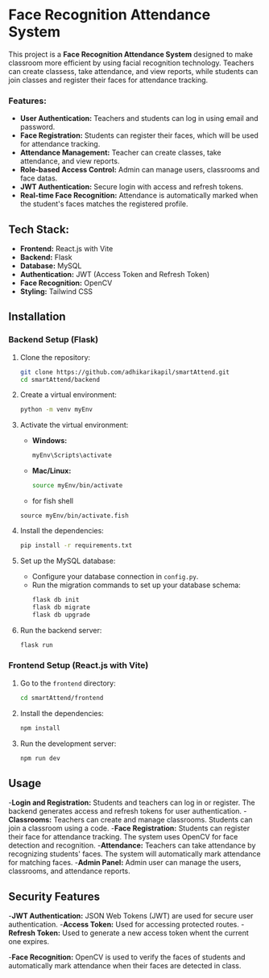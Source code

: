 # Face Recognition Attendance System

This project is a **Face Recognition Attendance System** designed to make classroom more efficient by using facial recognition technology. Teachers can create classess, take attendance, and view reports, while students can join classes and register their faces for attendance tracking.

### Features:

- **User Authentication:** Teachers and students can log in using email and password.
- **Face Registration:** Students can register their faces, which will be used for attendance tracking.
- **Attendance Management:** Teacher can create classes, take attendance, and view reports.
- **Role-based Access Control:** Admin can manage users, classrooms and face datas.
- **JWT Authentication:** Secure login with access and refresh tokens.
- **Real-time Face Recognition:** Attendance is automatically marked when the student's faces matches the registered profile.

## Tech Stack:

- **Frontend:** React.js with Vite
- **Backend:** Flask
- **Database:** MySQL
- **Authentication:** JWT (Access Token and Refresh Token)
- **Face Recognition:** OpenCV
- **Styling:** Tailwind CSS

## Installation

### Backend Setup (Flask)

1. Clone the repository:

   ```bash
   git clone https://github.com/adhikarikapil/smartAttend.git
   cd smartAttend/backend
   ```

2. Create a virtual environment:

   ```bash
   python -m venv myEnv
   ```

3. Activate the virtual environment:

   - **Windows:**
     ```bash
     myEnv\Scripts\activate
     ```
   - **Mac/Linux:**

     ```bash
     source myEnv/bin/activate
     ```

    - for fish shell

     ```fish (LINUX)
     source myEnv/bin/activate.fish
     ```

4. Install the dependencies:

   ```bash
   pip install -r requirements.txt
   ```

5. Set up the MySQL database:

   - Configure your database connection in `config.py`.
   - Run the migration commands to set up your database schema:
     ```bash
     flask db init
     flask db migrate
     flask db upgrade
     ```

6. Run the backend server:
   ```bash
   flask run
   ```

### Frontend Setup (React.js with Vite)

1. Go to the `frontend` directory:

   ```bash
   cd smartAttend/frontend
   ```

2. Install the dependencies:

   ```bash
   npm install
   ```

3. Run the development server:

    ```bash
    npm run dev
    ```


## Usage

-**Login and Registration:** Students and teachers can log in or register. The backend generates access and refresh tokens for user authentication.
-**Classrooms:** Teachers can create and manage classrooms. Students can join a classroom using a code.
-**Face Registration:** Students can register their face for attendance tracking. The system uses OpenCV for face detection and recognition.
-**Attendance:** Teachers can take attendance by recognizing students' faces. The system will automatically mark attendance for matching faces.
-**Admin Panel:** Admin user can manage the users, classrooms, and attendance reports.


## Security Features
-**JWT Authentication:** JSON Web Tokens (JWT) are used for secure user authentication.
    -**Access Token:** Used for accessing protected routes.
    -**Refresh Token:** Used to generate a new access token whent the current one expires.

-**Face Recognition:** OpenCV is used to verify the faces of students and automatically mark attendance when their faces are detected in class.
